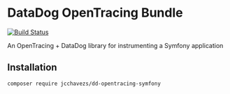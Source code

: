 # DataDog OpenTracing Bundle

[![Build Status](https://travis-ci.org/jcchavezs/dd-opentracing-symfony.svg?branch=master)](https://travis-ci.org/jcchavezs/dd-opentracing-symfony)

An OpenTracing + DataDog library for instrumenting a Symfony application

## Installation

```bash
composer require jcchavezs/dd-opentracing-symfony
```